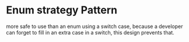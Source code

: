 <h1> Enum strategy Pattern </h1>

more safe to use than an enum using a switch case,
because a developer can forget to fill in an extra case in a switch,
 this design prevents that.
